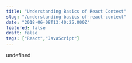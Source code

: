 ```yaml
---
title: "Understanding Basics of React Context"
slug: "/understanding-basics-of-react-context"
date: "2018-06-08T13:40:25.000Z"
featured: false
draft: false
tags: ["React","JavaScript"]
---
```


undefined
